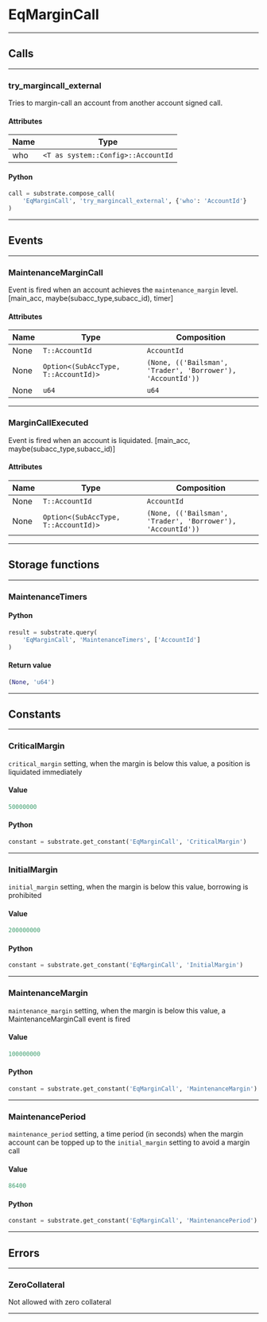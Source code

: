 
# EqMarginCall

---------
## Calls

---------
### try_margincall_external
Tries to margin-call an account from another account signed call.
#### Attributes
| Name | Type |
| -------- | -------- | 
| who | `<T as system::Config>::AccountId` | 

#### Python
```python
call = substrate.compose_call(
    'EqMarginCall', 'try_margincall_external', {'who': 'AccountId'}
)
```

---------
## Events

---------
### MaintenanceMarginCall
Event is fired when an account achieves the `maintenance_margin` level.
\[main_acc, maybe(subacc_type,subacc_id), timer\]
#### Attributes
| Name | Type | Composition
| -------- | -------- | -------- |
| None | `T::AccountId` | ```AccountId```
| None | `Option<(SubAccType, T::AccountId)>` | ```(None, (('Bailsman', 'Trader', 'Borrower'), 'AccountId'))```
| None | `u64` | ```u64```

---------
### MarginCallExecuted
Event is fired when an account is liquidated.
\[main_acc, maybe(subacc_type,subacc_id)\]
#### Attributes
| Name | Type | Composition
| -------- | -------- | -------- |
| None | `T::AccountId` | ```AccountId```
| None | `Option<(SubAccType, T::AccountId)>` | ```(None, (('Bailsman', 'Trader', 'Borrower'), 'AccountId'))```

---------
## Storage functions

---------
### MaintenanceTimers

#### Python
```python
result = substrate.query(
    'EqMarginCall', 'MaintenanceTimers', ['AccountId']
)
```

#### Return value
```python
(None, 'u64')
```
---------
## Constants

---------
### CriticalMargin
 `critical_margin` setting, when the margin is below this value, a position is liquidated immediately
#### Value
```python
50000000
```
#### Python
```python
constant = substrate.get_constant('EqMarginCall', 'CriticalMargin')
```
---------
### InitialMargin
 `initial_margin` setting, when the margin is below this value, borrowing is prohibited
#### Value
```python
200000000
```
#### Python
```python
constant = substrate.get_constant('EqMarginCall', 'InitialMargin')
```
---------
### MaintenanceMargin
 `maintenance_margin` setting, when the margin is below this value, a MaintenanceMarginCall event is fired
#### Value
```python
100000000
```
#### Python
```python
constant = substrate.get_constant('EqMarginCall', 'MaintenanceMargin')
```
---------
### MaintenancePeriod
 `maintenance_period` setting, a time period (in seconds) when the margin account can be topped up to the `initial_margin` setting to avoid a margin call
#### Value
```python
86400
```
#### Python
```python
constant = substrate.get_constant('EqMarginCall', 'MaintenancePeriod')
```
---------
## Errors

---------
### ZeroCollateral
Not allowed with zero collateral

---------